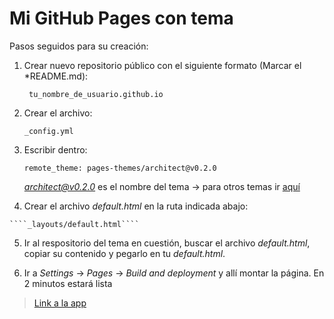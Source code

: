 # Mi GitHub Pages con tema

Pasos seguidos para su creación:

  1. Crear nuevo repositorio público con el siguiente formato (Marcar el *README.md):
     
       ```` tu_nombre_de_usuario.github.io````
     
  2. Crear el archivo:
     
     ````_config.yml````
     
  3. Escribir dentro:

     ```` remote_theme: pages-themes/architect@v0.2.0 ````

     *architect@v0.2.0* es el nombre del tema -> para otros temas ir [aquí](https://pages.github.com/themes/)

  4. Crear el archivo *default.html* en la ruta indicada abajo:
  
    ````_layouts/default.html````
    
  5. Ir al respositorio del tema en cuestión, buscar el archivo *default.html*, copiar su contenido y pegarlo en tu *default.html*.

  6. Ir a *Settings* -> *Pages* -> *Build and deployment* y allí montar la página. En 2 minutos estará lista


>[Link a la app](https://xemicris.github.io/)
